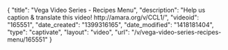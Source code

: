 {
    "title": "Vega Video Series - Recipes Menu",
    "description": "Help us caption & translate this video! http:\/\/amara.org\/v\/CCL1\/",
    "videoid": "165551",
    "date_created": "1399316165",
    "date_modified": "1418181404",
    "type": "captivate",
    "layout": "video",
    "url": "\/v\/vega-video-series-recipes-menu\/165551"
}